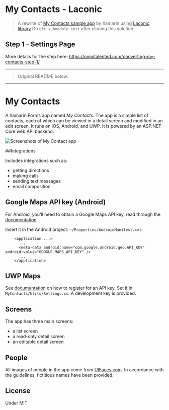 # My Contacts - Laconic

> A rewrite of [My Contacts sample app](https://github.com/xamarin/app-contacts) by Xamarin using [Laconic library](https://github.com/shirshov/laconic)
> Do `git submodule init` after cloning this solution

## Step 1 - Settings Page

More details for the step here: https://omnitalented.com/converting-my-contacts-step-1/

---
> Original README below:
---
# My Contacts

A Xamarin.Forms app named *My Contacts*. The app is a simple list of contacts, each of which can be viewed in a detail screen and modified in an edit screen. It runs on iOS, Android, and UWP. It is powered by an ASP.NET Core web API backend.

![Screenshots of My Contact app](/art/mycontacts.png)
    
##Integrations

Includes integrations such as:
* getting directions
* making calls
* sending text messages
* email composition


## Google Maps API key (Android)
For Android, you'll need to obtain a Google Maps API key, read through the [documentation](https://docs.microsoft.com/xamarin/android/platform/maps-and-location/maps/obtaining-a-google-maps-api-key).

Insert it in the Android project: `~/Properties/AndroidManifest.xml`:

```
    <application ...>
      ...
      <meta-data android:name="com.google.android.geo.API_KEY" android:value="GOOGLE_MAPS_API_KEY" />
      ...
    </application>
```

## UWP Maps

See [documentation](https://docs.microsoft.com/bingmaps/getting-started/bing-maps-dev-center-help/getting-a-bing-maps-key) on how to register for an API key. Set it in `MyContacts/Utils/Settings.cs`. A development key is provided.


## Screens



The app has three main screens:
* a list screen
* a read-only detail screen
* an editable detail screen

## People

All images of people in the app come from [UIFaces.com](http://uifaces.com/authorized). In accordance with the guidelines, fictitious names have been provided. 


## License
Under MIT
